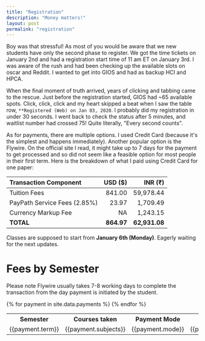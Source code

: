 ```yaml
---
title: "Registration"
description: "Money matters!"
layout: post
permalink: "registration"
---
```

Boy was that stressful! As most of you would be aware that we new students have only the second phase to register. We got the time tickets on January 2nd and had a registration start time of 11 am ET on January 3rd. I was aware of the rush and had been checking up the available slots on oscar and Reddit. I wanted to get into GIOS and had as backup HCI and HPCA.

When the final moment of truth arrived, years of clicking and tabbing came to the rescue. Just before the registration started, GIOS had ~65 available spots. Click, click, click and my heart skipped a beat when I saw the table row, `**Registered (Web) on Jan 03, 2020`. I probably did my registration in under 30 seconds. I went back to check the status after 5 minutes, and waitlist number had crossed 75! Quite literally, "Every second counts".

As for payments, there are multiple options. I used Credit Card (because it's the simplest and happens immediately). Another popular option is the Flywire. On the official site I read, it might take up to 7 days for the payment to get processed and so did not seem like a feasible option for most people in their first term. Here is the breakdown of what I paid using Credit Card for one paper:

Transaction Component | USD (&#36;) | INR (&#8377;)
:--|--:|--:
Tuition Fees | 841.00| 59,978.44
PayPath Service Fees (2.85%) | 23.97 | 1,709.49
Currency Markup Fee | NA | 1,243.15
**TOTAL** | **864.97** | **62,931.08**

Classes are supposed to start from **January 6th (Monday)**. Eagerly waiting for the next updates.

# Fees by Semester
Please note Flywire usually takes 7-8 working days to complete the transaction from the day payment is initiated by the student.

<table>
    <tr>
        <th>Semester</th>
        <th>Courses taken</th>
        <th>Payment Mode</th>
        <th>Fees (&#36;)</th>
        <th>Fees (&#8377;)</th>
    </tr>
    {% for payment in site.data.payments %}
    <tr>
        <td>{{payment.term}}</td>
        <td>{{payment.subjects}}</td>
        <td>{{payment.mode}}</td>
        <td>{{payment.amount_usd}}</td>
        <td>{{payment.amount_inr}}</td>
    </tr>
    {% endfor %}  
</table>
